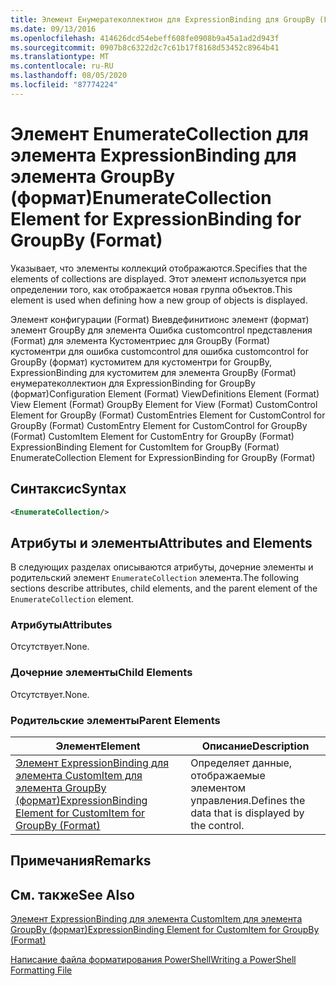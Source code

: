 ```yaml
---
title: Элемент Енумератеколлектион для ExpressionBinding для GroupBy (Format) | Документация Майкрософт
ms.date: 09/13/2016
ms.openlocfilehash: 414626dcd54ebeff608fe0908b9a45a1ad2d943f
ms.sourcegitcommit: 0907b8c6322d2c7c61b17f8168d53452c8964b41
ms.translationtype: MT
ms.contentlocale: ru-RU
ms.lasthandoff: 08/05/2020
ms.locfileid: "87774224"
---
```

# <a name="enumeratecollection-element-for-expressionbinding-for-groupby-format"></a><span data-ttu-id="7b581-102">Элемент EnumerateCollection для элемента ExpressionBinding для элемента GroupBy (формат)</span><span class="sxs-lookup"><span data-stu-id="7b581-102">EnumerateCollection Element for ExpressionBinding for GroupBy (Format)</span></span>

<span data-ttu-id="7b581-103">Указывает, что элементы коллекций отображаются.</span><span class="sxs-lookup"><span data-stu-id="7b581-103">Specifies that the elements of collections are displayed.</span></span> <span data-ttu-id="7b581-104">Этот элемент используется при определении того, как отображается новая группа объектов.</span><span class="sxs-lookup"><span data-stu-id="7b581-104">This element is used when defining how a new group of objects is displayed.</span></span>

<span data-ttu-id="7b581-105">Элемент конфигурации (Format) Виевдефинитионс элемент (формат) элемент GroupBy для элемента Ошибка customcontrol представления (Format) для элемента Кустоментриес для GroupBy (Format) кустоментри для ошибка customcontrol для ошибка customcontrol for GroupBy (формат) кустомитем для кустоментри for GroupBy, ExpressionBinding для кустомитем для элемента GroupBy (Format) енумератеколлектион для ExpressionBinding for GroupBy (формат)</span><span class="sxs-lookup"><span data-stu-id="7b581-105">Configuration Element (Format) ViewDefinitions Element (Format) View Element (Format) GroupBy Element for View (Format) CustomControl Element for GroupBy (Format) CustomEntries Element for CustomControl for GroupBy (Format) CustomEntry Element for CustomControl for GroupBy (Format) CustomItem Element for CustomEntry for GroupBy (Format) ExpressionBinding Element for CustomItem for GroupBy (Format) EnumerateCollection Element for ExpressionBinding for GroupBy (Format)</span></span>

## <a name="syntax"></a><span data-ttu-id="7b581-106">Синтаксис</span><span class="sxs-lookup"><span data-stu-id="7b581-106">Syntax</span></span>

```xml
<EnumerateCollection/>
```

## <a name="attributes-and-elements"></a><span data-ttu-id="7b581-107">Атрибуты и элементы</span><span class="sxs-lookup"><span data-stu-id="7b581-107">Attributes and Elements</span></span>

<span data-ttu-id="7b581-108">В следующих разделах описываются атрибуты, дочерние элементы и родительский элемент `EnumerateCollection` элемента.</span><span class="sxs-lookup"><span data-stu-id="7b581-108">The following sections describe attributes, child elements, and the parent element of the `EnumerateCollection` element.</span></span>

### <a name="attributes"></a><span data-ttu-id="7b581-109">Атрибуты</span><span class="sxs-lookup"><span data-stu-id="7b581-109">Attributes</span></span>

<span data-ttu-id="7b581-110">Отсутствует.</span><span class="sxs-lookup"><span data-stu-id="7b581-110">None.</span></span>

### <a name="child-elements"></a><span data-ttu-id="7b581-111">Дочерние элементы</span><span class="sxs-lookup"><span data-stu-id="7b581-111">Child Elements</span></span>

<span data-ttu-id="7b581-112">Отсутствует.</span><span class="sxs-lookup"><span data-stu-id="7b581-112">None.</span></span>

### <a name="parent-elements"></a><span data-ttu-id="7b581-113">Родительские элементы</span><span class="sxs-lookup"><span data-stu-id="7b581-113">Parent Elements</span></span>

|<span data-ttu-id="7b581-114">Элемент</span><span class="sxs-lookup"><span data-stu-id="7b581-114">Element</span></span>|<span data-ttu-id="7b581-115">Описание</span><span class="sxs-lookup"><span data-stu-id="7b581-115">Description</span></span>|
|-------------|-----------------|
|[<span data-ttu-id="7b581-116">Элемент ExpressionBinding для элемента CustomItem для элемента GroupBy (формат)</span><span class="sxs-lookup"><span data-stu-id="7b581-116">ExpressionBinding Element for CustomItem for GroupBy (Format)</span></span>](./expressionbinding-element-for-customitem-for-groupby-format.md)|<span data-ttu-id="7b581-117">Определяет данные, отображаемые элементом управления.</span><span class="sxs-lookup"><span data-stu-id="7b581-117">Defines the data that is displayed by the control.</span></span>|

## <a name="remarks"></a><span data-ttu-id="7b581-118">Примечания</span><span class="sxs-lookup"><span data-stu-id="7b581-118">Remarks</span></span>

## <a name="see-also"></a><span data-ttu-id="7b581-119">См. также</span><span class="sxs-lookup"><span data-stu-id="7b581-119">See Also</span></span>

[<span data-ttu-id="7b581-120">Элемент ExpressionBinding для элемента CustomItem для элемента GroupBy (формат)</span><span class="sxs-lookup"><span data-stu-id="7b581-120">ExpressionBinding Element for CustomItem for GroupBy (Format)</span></span>](./expressionbinding-element-for-customitem-for-groupby-format.md)

[<span data-ttu-id="7b581-121">Написание файла форматирования PowerShell</span><span class="sxs-lookup"><span data-stu-id="7b581-121">Writing a PowerShell Formatting File</span></span>](./writing-a-powershell-formatting-file.md)
